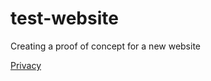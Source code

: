# test-website

Creating a proof of concept for a new website

[Privacy](https://maburke.github.io/test-website/Privacy)
